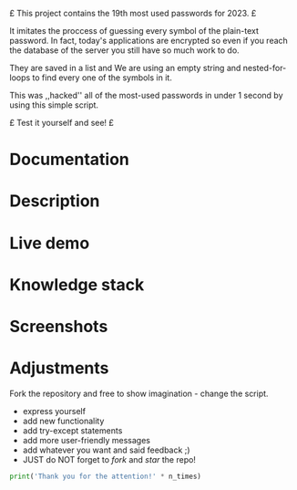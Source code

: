 £ This project contains the 19th most used passwords for 2023. £

It imitates the proccess of guessing every symbol of the plain-text password. In fact, today's applications are encrypted so even if you reach the database of the 
server you still have so much work to do.

They are saved in a list and We are using an empty string and nested-for-loops to find every one of the symbols in it. 

This was ,,hacked'' all of the most-used passwords in under 1 second by using this simple script.

£ Test it yourself and see! £

# Documentation

# Description #

# Live demo #

# Knowledge stack #

# Screenshots #

# Adjustments #
Fork the repository and free to show imagination - change the script.
* express yourself
* add new functionality
* add try-except statements
* add more user-friendly messages
* add whatever you want and said feedback ;)
* JUST do NOT forget to *fork* and *star* the repo!
```python 
print('Thank you for the attention!' * n_times)
```


